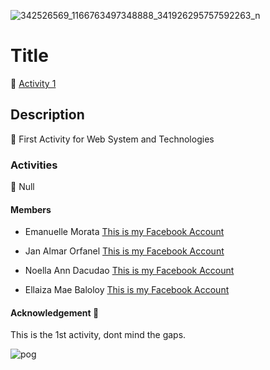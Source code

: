 ![342526569_1166763497348888_341926295757592263_n](https://github.com/AsuzagawaAkagi/Activity-1-Web-System-and-Technologies/assets/71751330/a557f03f-e405-47ec-b97e-bd0f92c1234a)
# Title 
🌱 [Activity 1](https://asuzagawaakagi.github.io/Activity-1-Web-System-and-Technologies/)
## Description 
👀 First Activity for Web System and Technologies
### Activities 
🌟 Null
#### Members
- Emanuelle Morata [This is my Facebook Account](https://www.facebook.com/ella.erram.12?mibextid=cejktS)

- Jan Almar Orfanel [This is my Facebook Account](https://www.facebook.com/andyfrederick.broo.1/)

- Noella Ann Dacudao [This is my Facebook Account](https://www.facebook.com/noellaann.dacudau)

- Ellaiza Mae Baloloy [This is my Facebook Account](https://www.facebook.com/profile.php?id=100009139048502)

#### Acknowledgement 🚀
This is the 1st activity, dont mind the gaps.

![pog](https://i1.sndcdn.com/avatars-ypCd5dE5YbGkyF0p-Y59d9w-t500x500.jpg)

